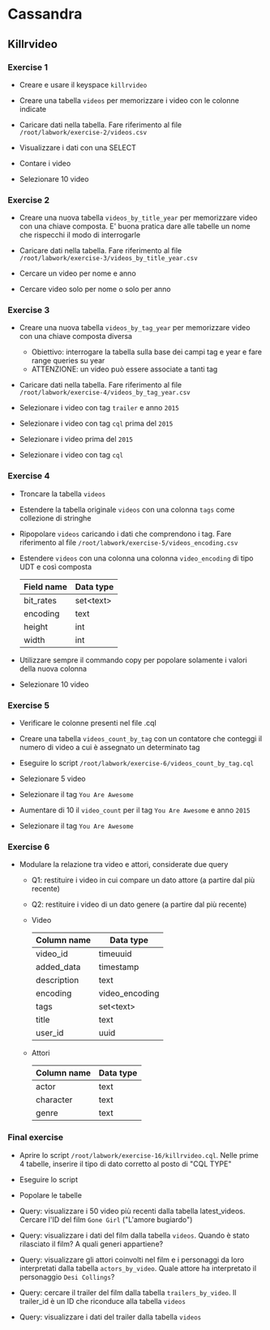 # Cassandra

## Killrvideo

### Exercise 1

- Creare e usare il keyspace `killrvideo`

- Creare una tabella `videos` per  memorizzare i video  con le colonne indicate

- Caricare dati nella tabella. Fare riferimento al file `/root/labwork/exercise-2/videos.csv`

- Visualizzare i dati con una SELECT

- Contare i video

- Selezionare 10 video

### Exercise 2

- Creare una nuova tabella `videos_by_title_year` per  memorizzare video con una  chiave composta. E' buona pratica dare alle tabelle un nome  che rispecchi il modo di interrogarle

- Caricare dati nella tabella. Fare riferimento al file `/root/labwork/exercise-3/videos_by_title_year.csv`

- Cercare un video per nome e anno

- Cercare video solo per nome o solo per anno

### Exercise 3

- Creare una nuova tabella `videos_by_tag_year` per  memorizzare video con una  chiave composta diversa
  - Obiettivo: interrogare la tabella sulla base dei campi tag e year e fare range queries su year
  - ATTENZIONE: un video può essere associate a tanti tag

- Caricare dati nella tabella. Fare riferimento al file `/root/labwork/exercise-4/videos_by_tag_year.csv`

- Selezionare i video con tag `trailer` e anno `2015`

- Selezionare i video con tag `cql` prima del `2015`

- Selezionare i video prima del `2015`

- Selezionare i video con tag `cql` 

### Exercise 4

- Troncare la tabella `videos`

- Estendere la tabella originale `videos` con una colonna `tags` come collezione di stringhe

- Ripopolare `videos` caricando i dati che comprendono i tag. Fare riferimento al file `/root/labwork/exercise-5/videos_encoding.csv`

- Estendere `videos` con una colonna una colonna `video_encoding` di tipo UDT e così composta

  | Field name | Data type |
  | ---------- | --------- | 
  | bit_rates  | set\<text\> |
  | encoding   | text      |
  | height     | int       |
  | width      | int       |

- Utilizzare sempre il commando copy per popolare solamente i valori della nuova colonna

- Selezionare 10 video


### Exercise 5

- Verificare le colonne presenti nel file .cql

- Creare una tabella `videos_count_by_tag` con un contatore che conteggi il numero di video a cui è assegnato un determinato tag

- Eseguire lo script `/root/labwork/exercise-6/videos_count_by_tag.cql`

- Selezionare 5 video

- Selezionare il tag `You Are Awesome`

- Aumentare di 10 il `video_count` per il tag `You Are Awesome` e anno `2015`

- Selezionare il tag `You Are Awesome`

### Exercise 6

- Modulare la relazione tra video e attori, considerate due query
  - Q1: restituire i video in cui compare un dato attore (a partire dal più recente)
  - Q2: restituire i video di un dato genere (a partire dal più recente)
  - Video 

    | Column name | Data type |
    |-|-|
    |video_id|timeuuid|
    |added_data|timestamp|
    |description|text|
    |encoding|video_encoding|
    |tags|set\<text>|
    |title|text|
    |user_id|uuid|

  - Attori

    | Column name | Data type |
    |-|-|
    |actor|text|
    |character|text|
    |genre|text|

### Final exercise

- Aprire lo script `/root/labwork/exercise-16/killrvideo.cql`. Nelle prime 4 tabelle, inserire il tipo di dato corretto al posto di "CQL TYPE"

- Eseguire lo script

- Popolare le tabelle

- Query: visualizzare i 50 video più recenti dalla tabella latest_videos. Cercare l'ID del film `Gone Girl` ("L'amore bugiardo")

- Query: visualizzare i dati del film dalla tabella `videos`. Quando è stato rilasciato il film? A quali generi appartiene?

- Query: visualizzare gli attori coinvolti nel film e i personaggi da loro interpretati dalla tabella `actors_by_video`. Quale attore ha interpretato il personaggio `Desi Collings`?

- Query: cercare il trailer del film dalla tabella `trailers_by_video`. Il trailer_id è un ID che riconduce alla tabella `videos`

- Query: visualizzare i dati del trailer dalla tabella `videos`
